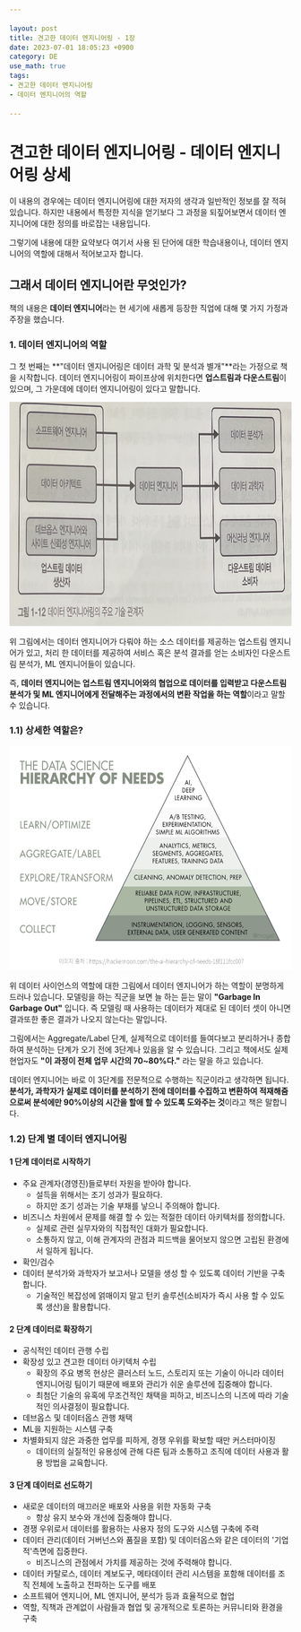 ```yaml
---

layout: post
title: 견고한 데이터 엔지니어링 - 1장
date: 2023-07-01 18:05:23 +0900
category: DE
use_math: true
tags:
- 견고한 데이터 엔지니어링
- 데이터 엔지니어의 역할

---
```


# 견고한 데이터 엔지니어링 - 데이터 엔지니어링 상세

이 내용의 경우에는 데이터 엔지니어링에 대한 저자의 생각과 일반적인 정보를 잘 적혀있습니다. 하지만 내용에서 특정한 지식을 얻기보다 그 과정을 되짚어보면서 데이터 엔지니어에 대한 정의를 바로잡는 내용입니다.

그렇기에 내용에 대한 요약보다 여기서 사용 된 단어에 대한 학습내용이나, 데이터 엔지니어의 역할에 대해서 적어보고자 합니다.

## 그래서 데이터 엔지니어란 무엇인가?

책의 내용은 **데이터 엔지니어**라는 현 세기에 새롭게 등장한 직업에 대해 몇 가지 가정과 주장을 했습니다.

### 1. 데이터 엔지니어의 역할

그 첫 번째는 **"데이터 엔지니어링은 데이터 과학 및 분석과 별개"**라는 가정으로 책을 시작합니다. 데이터 엔지니어링이 파이프상에 위치한다면 **업스트림과 다운스트림**이 있으며, 그 가운데에 데이터 엔지니어링이 있다고 말합니다.

<img src="/assets/img/relation_de.jpeg" width="700" height="400">

위 그림에서는 데이터 엔지니어가 다뤄야 하는 소스 데이터를 제공하는 업스트림 엔지니어가 있고, 처리 한 데이터를 제공하여 서비스 혹은 분석 결과를 얻는 소비자인 다운스트림 분석가, ML 엔지니어들이 있습니다.

즉, **데이터 엔지니어는 업스트림 엔지니어와의 협업으로 데이터를 입력받고 다운스트림 분석가 및 ML 엔지니어에게 전달해주는 과정에서의 변환 작업을 하는 역할**이라고 말할 수 있습니다.

### 1.1) 상세한 역할은?

<img src="/assets/img/datascience.png" width="700" height="400">

위 데이터 사이언스의 역할에 대한 그림에서 데이터 엔지니어가 하는 역할이 분명하게 드러나 있습니다. 모델링을 하는 직군을 보면 늘 하는 듣는 말이 **"Garbage In Garbage Out"** 입니다. 즉 모델링 때 사용하는 데이터가 제대로 된 데이터 셋이 아니면 결과또한 좋은 결과가 나오지 않는다는 말입니다.

그림에서는 Aggregate/Label 단계, 실제적으로 데이터를 들여다보고 분리하거나 종합하여 분석하는 단계가 오기 전에 3단계나 있음을 알 수 있습니다. 그리고 책에서도 실제 현업자도 **"이 과정이 전체 업무 시간의 70~80%다."** 라는 말을 하고 있습니다.

데이터 엔지니어는 바로 이 3단계를 전문적으로 수행하는 직군이라고 생각하면 됩니다. **분석가, 과학자가 실제로 데이터를 분석하기 전에 데이터를 수집하고 변환하여 적재해줌으로써 분석에만 90%이상의 시간을 할애 할 수 있도록 도와주는 것**이라고 책은 말합니다.

### 1.2) 단계 별 데이터 엔지니어링

#### 1 단계 데이터로 시작하기

- 주요 관계자(경영진)들로부터 자원을 받아야 합니다.
	- 설득을 위해서는 조기 성과가 필요하다.
	- 하지만 조기 성과는 기술 부채를 낳으니 주의해야 합니다.
- 비즈니스 차원에서 문제를 해결 할 수 있는 적절한 데이터 아키텍처를 정의합니다.
	- 실제로 관련 실무자와의 직접적인 대화가 필요합니다.
	- 소통하지 않고, 이해 관계자의 관점과 피드백을 물어보지 않으면 고립된 환경에서 일하게 됩니다.
- 확인/검수
- 데이터 분석가와 과학자가 보고서나 모델을 생성 할 수 있도록 데이터 기반을 구축합니다.
	- 기술적인 복잡성에 얽매이지 말고 턴키 솔루션(소비자가 즉시 사용 할 수 있도록 생산)을 활용합니다.

#### 2 단계 데이터로 확장하기

- 공식적인 데이터 관행 수립
- 확장성 있고 견고한 데이터 아키텍처 수립
	- 확장의 주요 병목 현상은 클러스터 노드, 스토리지 또는 기술이 아니라 데이터 엔지니어링 팀이기 때문에 배포와 관리가 쉬운 솔루션에 집중해야 합니다.
	- 최첨단 기술의 유혹에 무조건적인 채택을 피하고, 비즈니스의 니즈에 따라 기술적인 의사결정이 필요합니다.
- 데브옵스 및 데이터옵스 관행 채택
- ML을 지원하는 시스템 구축
- 차별화되지 않은 과중한 업무를 피하게, 경쟁 우위를 확보할 때만 커스터마이징
	- 데이터의 실질적인 유용성에 관해 다른 팀과 소통하고 조직에 데이터 사용과 활용 방법을 교육합니다.
	
#### 3 단계 데이터로 선도하기

- 새로운 데이터의 매끄러운 배포와 사용을 위한 자동화 구축
	- 항상 유지 보수와 개선에 집중해야 합니다.
- 경쟁 우위로서 데이터를 활용하는 사용자 정의 도구와 시스템 구축에 주력
- 데이터 관리(데이터 거버넌스와 품질을 포함) 및 데이터옵스와 같은 데이터의 '기업적'측면에 집중한다.
	- 비즈니스의 관점에서 가치를 제공하는 것에 주력해야 합니다.
- 데이터 카탈로스, 데이터 계보도구, 메타데이터 관리 시스템을 포함해 데이터를 조직 전체에 노출하고 전파하는 도구를 배포
- 소프트웨어 엔지니어, ML 엔지니어, 분석가 등과 효율적으로 협업
- 역할, 직책과 관계없이 사람들과 협업 및 공개적으로 토론하는 커뮤니티와 환경을 구축


